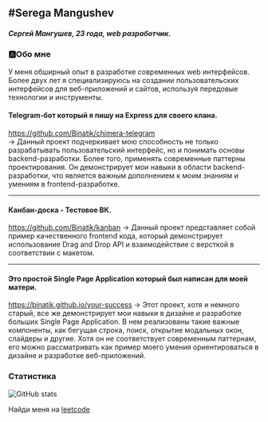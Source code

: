 ## #Serega Mangushev
   
##### Сергей Мангушев, 23 года, web разработчик.

### 🅰Обо мне
У меня обширный опыт в разработке современных web интерфейсов. Более  двух лет я специализируюсь на создании пользовательских интерфейсов для веб-приложений и сайтов, используя передовые технологии и инструменты.

#### Telegram-бот который я пишу на Express для своего клана.
https://github.com/Binatik/chimera-telegram  
→ Данный проект подчеркивает мою способность не только разрабатывать пользовательский интерфейс, но и понимать основы backend-разработки. Более того, применять современные паттерны проектирования.
Он демонстрирует мои навыки в области backend-разработки, что является важным дополнением к моим знаниям и умениям в frontend-разработке.

---

#### Канбан-доска - Тестовое ВК.
https://github.com/Binatik/kanban
→ Данный проект представляет собой пример качественного frontend кода, который демонстрирует использование Drag and Drop API и взаимодействие с версткой в соответствии с макетом.

---


#### Это простой Single Page Application который был написан для моей матери.
https://binatik.github.io/your-success
→ Этот проект, хотя и немного старый, все же демонстрирует мои навыки в дизайне и разработке больших Single Page Application. В нем реализованы такие важные компоненты, как бегущая строка, поиск, открытие модальных окон, слайдеры и другие. Хотя он не соответствует современным паттернам, его можно рассматривать как пример моего умения ориентироваться в дизайне и разработке веб-приложений.

[vk]: https://vk.com/id269791339 
[code]: https://github.com/Binatik/Code

### Статистика

![GitHub stats](https://github-readme-stats.vercel.app/api?username=Binatik&show_icons=true&theme=radical)  

Найди меня на [leetcode](https://leetcode.com/Binatik/)
